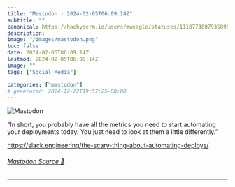 ```yaml
---
title: "Mastodon - 2024-02-05T06:09:14Z"
subtitle: ""
canonical: https://hachyderm.io/users/mweagle/statuses/111877380793589928
description:
image: "/images/mastodon.png"
toc: false
date: 2024-02-05T06:09:14Z
lastmod: 2024-02-05T06:09:14Z
image: ""
tags: ["Social Media"]

categories: ["mastodon"]
# generated: 2024-12-22T19:57:25-08:00
---
```

![Mastodon](/images/mastodon.png)

<p>“In short, you probably have all the metrics you need to start automating your deployments today. You just need to look at them a little differently.”</p><p><a href="https://slack.engineering/the-scary-thing-about-automating-deploys/" target="_blank" rel="nofollow noopener noreferrer" translate="no"><span class="invisible">https://</span><span class="ellipsis">slack.engineering/the-scary-th</span><span class="invisible">ing-about-automating-deploys/</span></a></p>


###### [Mastodon Source 🐘](https://hachyderm.io/@mweagle/111877380793589928)

___
